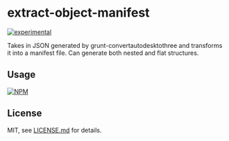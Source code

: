 # extract-object-manifest

[![experimental](http://badges.github.io/stability-badges/dist/experimental.svg)](http://github.com/badges/stability-badges)

Takes in JSON generated by grunt-convertautodesktothree and transforms it into a manifest file. Can generate both nested and flat structures.

## Usage

[![NPM](https://nodei.co/npm/threerjs-model-manifest.png)](https://nodei.co/npm/threejs-model-manifest/)

## License

MIT, see [LICENSE.md](http://github.com/CheapSteak/threejs-model-manifest/blob/master/LICENSE.md) for details.
